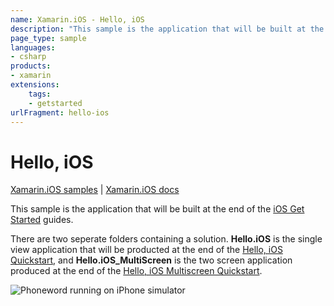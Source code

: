 ```yaml
---
name: Xamarin.iOS - Hello, iOS
description: "This sample is the application that will be built at the end of the Get Started guides"
page_type: sample
languages:
- csharp
products:
- xamarin
extensions:
    tags:
    - getstarted
urlFragment: hello-ios
---
```

# Hello, iOS

[Xamarin.iOS samples](https://docs.microsoft.com/samples/browse/?products=xamarin&term=Xamarin.iOS) | [Xamarin.iOS docs](https://docs.microsoft.com/xamarin/ios/)

This sample is the application that will be built at the end of the [iOS Get Started](https://docs.microsoft.com/xamarin/ios/get-started/hello-ios/) guides.

There are two seperate folders containing a solution. **Hello.iOS** is the single view application that will be producted at the end of the [Hello, iOS Quickstart](https://docs.microsoft.com/xamarin/ios/get-started/hello-ios/hello-ios-quickstart), and **Hello.iOS_MultiScreen** is the two screen application produced at the end of the [Hello, iOS Multiscreen Quickstart](https://docs.microsoft.com/xamarin/ios/get-started/hello-ios-multiscreen/).

![Phoneword running on iPhone simulator](Screenshots/image1.png)
